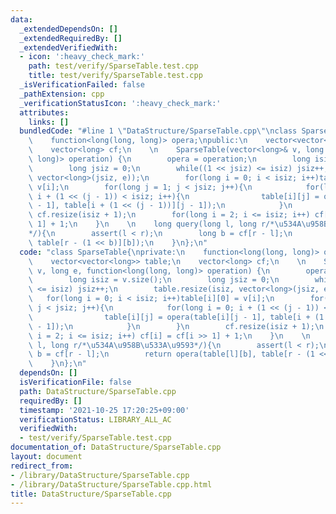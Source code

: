 ```yaml
---
data:
  _extendedDependsOn: []
  _extendedRequiredBy: []
  _extendedVerifiedWith:
  - icon: ':heavy_check_mark:'
    path: test/verify/SparseTable.test.cpp
    title: test/verify/SparseTable.test.cpp
  _isVerificationFailed: false
  _pathExtension: cpp
  _verificationStatusIcon: ':heavy_check_mark:'
  attributes:
    links: []
  bundledCode: "#line 1 \"DataStructure/SparseTable.cpp\"\nclass SparseTable{\nprivate:\n\
    \    function<long(long, long)> opera;\npublic:\n    vector<vector<long>> table;\n\
    \    vector<long> cf;\n    \n    SparseTable(vector<long>& v, long e, function<long(long,\
    \ long)> operation) {\n        opera = operation;\n        long isiz = v.size();\n\
    \        long jsiz = 0;\n        while((1 << jsiz) <= isiz) jsiz++;\n        table.resize(isiz,\
    \ vector<long>(jsiz, e));\n        for(long i = 0; i < isiz; i++)table[i][0] =\
    \ v[i];\n        for(long j = 1; j < jsiz; j++){\n            for(long i = 0;\
    \ i + (1 << (j - 1)) < isiz; i++){\n                table[i][j] = opera(table[i][j\
    \ - 1], table[i + (1 << (j - 1))][j - 1]);\n            }\n        }\n       \
    \ cf.resize(isiz + 1);\n        for(long i = 2; i <= isiz; i++) cf[i] = cf[i >>\
    \ 1] + 1;\n    }\n    \n    long query(long l, long r/*\u534A\u958B\u533A\u9593\
    */){\n        assert(l < r);\n        long b = cf[r - l];\n        return opera(table[l][b],\
    \ table[r - (1 << b)][b]);\n    }\n};\n"
  code: "class SparseTable{\nprivate:\n    function<long(long, long)> opera;\npublic:\n\
    \    vector<vector<long>> table;\n    vector<long> cf;\n    \n    SparseTable(vector<long>&\
    \ v, long e, function<long(long, long)> operation) {\n        opera = operation;\n\
    \        long isiz = v.size();\n        long jsiz = 0;\n        while((1 << jsiz)\
    \ <= isiz) jsiz++;\n        table.resize(isiz, vector<long>(jsiz, e));\n     \
    \   for(long i = 0; i < isiz; i++)table[i][0] = v[i];\n        for(long j = 1;\
    \ j < jsiz; j++){\n            for(long i = 0; i + (1 << (j - 1)) < isiz; i++){\n\
    \                table[i][j] = opera(table[i][j - 1], table[i + (1 << (j - 1))][j\
    \ - 1]);\n            }\n        }\n        cf.resize(isiz + 1);\n        for(long\
    \ i = 2; i <= isiz; i++) cf[i] = cf[i >> 1] + 1;\n    }\n    \n    long query(long\
    \ l, long r/*\u534A\u958B\u533A\u9593*/){\n        assert(l < r);\n        long\
    \ b = cf[r - l];\n        return opera(table[l][b], table[r - (1 << b)][b]);\n\
    \    }\n};\n"
  dependsOn: []
  isVerificationFile: false
  path: DataStructure/SparseTable.cpp
  requiredBy: []
  timestamp: '2021-10-25 17:20:25+09:00'
  verificationStatus: LIBRARY_ALL_AC
  verifiedWith:
  - test/verify/SparseTable.test.cpp
documentation_of: DataStructure/SparseTable.cpp
layout: document
redirect_from:
- /library/DataStructure/SparseTable.cpp
- /library/DataStructure/SparseTable.cpp.html
title: DataStructure/SparseTable.cpp
---
```

